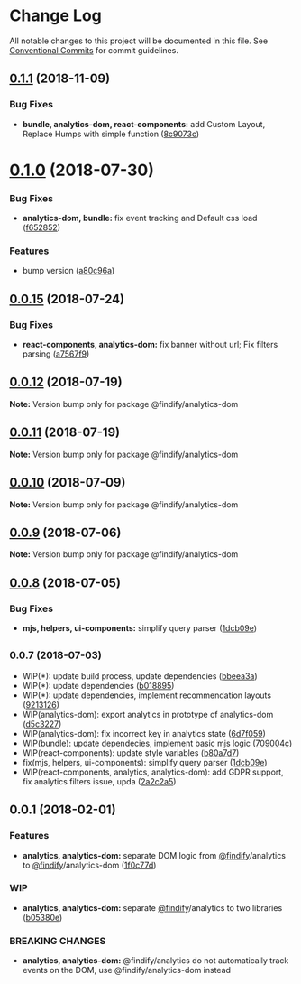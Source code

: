 # Change Log

All notable changes to this project will be documented in this file.
See [Conventional Commits](https://conventionalcommits.org) for commit guidelines.

<a name="0.1.1"></a>
## [0.1.1](https://github.com/findify/findify-js/tree/master/packages/analytics/compare/@findify/analytics-dom@0.1.0...@findify/analytics-dom@0.1.1) (2018-11-09)


### Bug Fixes

* **bundle, analytics-dom, react-components:** add Custom Layout, Replace Humps with simple function ([8c9073c](https://github.com/findify/findify-js/tree/master/packages/analytics/commit/8c9073c))





<a name="0.1.0"></a>
# [0.1.0](https://github.com/findify/findify-js/tree/master/packages/analytics/compare/@findify/analytics-dom@0.0.15...@findify/analytics-dom@0.1.0) (2018-07-30)


### Bug Fixes

* **analytics-dom, bundle:** fix event tracking and Default css load ([f652852](https://github.com/findify/findify-js/tree/master/packages/analytics/commit/f652852))


### Features

* bump version ([a80c96a](https://github.com/findify/findify-js/tree/master/packages/analytics/commit/a80c96a))




<a name="0.0.15"></a>
## [0.0.15](https://github.com/findify/findify-js/tree/master/packages/analytics/compare/@findify/analytics-dom@0.0.7...@findify/analytics-dom@0.0.15) (2018-07-24)


### Bug Fixes

* **react-components, analytics-dom:** fix banner without url; Fix filters parsing ([a7567f9](https://github.com/findify/findify-js/tree/master/packages/analytics/commit/a7567f9))




<a name="0.0.12"></a>
## [0.0.12](https://github.com/findify/findify-js/tree/master/packages/analytics/compare/@findify/analytics-dom@0.0.11...@findify/analytics-dom@0.0.12) (2018-07-19)

**Note:** Version bump only for package @findify/analytics-dom





<a name="0.0.11"></a>
## [0.0.11](https://github.com/findify/findify-js/tree/master/packages/analytics/compare/@findify/analytics-dom@0.0.10...@findify/analytics-dom@0.0.11) (2018-07-19)

**Note:** Version bump only for package @findify/analytics-dom





<a name="0.0.10"></a>
## [0.0.10](https://github.com/findify/findify-js/tree/master/packages/analytics/compare/@findify/analytics-dom@0.0.9...@findify/analytics-dom@0.0.10) (2018-07-09)

**Note:** Version bump only for package @findify/analytics-dom





<a name="0.0.9"></a>
## [0.0.9](https://github.com/findify/findify-js/tree/master/packages/analytics/compare/@findify/analytics-dom@0.0.8...@findify/analytics-dom@0.0.9) (2018-07-06)

**Note:** Version bump only for package @findify/analytics-dom





<a name="0.0.8"></a>
## [0.0.8](https://github.com/findify/findify-js/tree/master/packages/analytics/compare/@findify/analytics-dom@0.0.5...@findify/analytics-dom@0.0.8) (2018-07-05)


### Bug Fixes

* **mjs, helpers, ui-components:** simplify query parser ([1dcb09e](https://github.com/findify/findify-js/tree/master/packages/analytics/commit/1dcb09e))





<a name="0.0.7"></a>
## <small>0.0.7 (2018-07-03)</small>

* WIP(*): update build process, update dependencies ([bbeea3a](https://github.com/findify/findify-js/tree/master/packages/analytics/commit/bbeea3a))
* WIP(*): update dependencies ([b018895](https://github.com/findify/findify-js/tree/master/packages/analytics/commit/b018895))
* WIP(*): update dependencies, implement recommendation layouts ([9213126](https://github.com/findify/findify-js/tree/master/packages/analytics/commit/9213126))
* WIP(analytics-dom): export analytics in prototype of analytics-dom ([d5c3227](https://github.com/findify/findify-js/tree/master/packages/analytics/commit/d5c3227))
* WIP(analytics-dom): fix incorrect key in analytics state ([6d7f059](https://github.com/findify/findify-js/tree/master/packages/analytics/commit/6d7f059))
* WIP(bundle): update dependecies, implement basic mjs logic ([709004c](https://github.com/findify/findify-js/tree/master/packages/analytics/commit/709004c))
* WIP(react-components): update style variables ([b80a7d7](https://github.com/findify/findify-js/tree/master/packages/analytics/commit/b80a7d7))
* fix(mjs, helpers, ui-components): simplify query parser ([1dcb09e](https://github.com/findify/findify-js/tree/master/packages/analytics/commit/1dcb09e))
* WIP(react-components, analytics, analytics-dom): add GDPR support, fix analytics filters issue, upda ([2a2c2a5](https://github.com/findify/findify-js/tree/master/packages/analytics/commit/2a2c2a5))




<a name="0.0.1"></a>
## 0.0.1 (2018-02-01)


### Features

* **analytics, analytics-dom:** separate DOM logic from [@findify](https://github.com/findify)/analytics to [@findify](https://github.com/findify)/analytics-dom ([1f0c77d](https://github.com/findify/findify-js/tree/master/packages/analytics/commit/1f0c77d))


### WIP

* **analytics, analytics-dom:** separate [@findify](https://github.com/findify)/analytics to two libraries ([b05380e](https://github.com/findify/findify-js/tree/master/packages/analytics/commit/b05380e))


### BREAKING CHANGES

* **analytics, analytics-dom:** @findify/analytics do not automatically track events on the DOM, use @findify/analytics-dom instead
